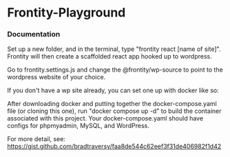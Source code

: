 # Frontity-Playground

### Documentation
Set up a new folder, and in the terminal, type "frontity react [name of site]". Frontity will then create a scaffolded react app hooked up to wordpress.

Go to frontity.settings.js and change the @frontity/wp-source to point to the wordpress website of your choice. 

If you don't have a wp site already, you can set one up with docker like so: 

After downloading docker and putting together the docker-compose.yaml file (or cloning this one), run "docker compose up -d" to build the container associated with this project. Your docker-compose.yaml should have configs for phpmyadmin, MySQL, and WordPress. 

For more detail, see: https://gist.github.com/bradtraversy/faa8de544c62eef3f31de406982f1d42